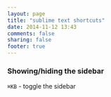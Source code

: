 ```yaml
---
layout: page
title: "sublime text shortcuts"
date: 2014-11-12 13:43
comments: false
sharing: false
footer: true
---
```


### Showing/hiding the sidebar
`⌘KB` - toggle the sidebar
